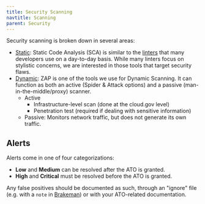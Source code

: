```yaml
---
title: Security Scanning
navtitle: Scanning
parent: Security
---
```


Security scanning is broken down in several areas:

* [Static](../static-analysis/): Static Code Analysis (SCA) is similar to the [linters](https://en.wikipedia.org/wiki/Lint_(software)) that many developers use on a day-to-day basis. While many linters focus on stylistic concerns, we are interested in those tools that target security flaws.
* [Dynamic](../dynamic-scanning/): ZAP is one of the tools we use for Dynamic Scanning. It can function as both an active (Spider & Attack options) and a passive (man-in-the-middle/proxy) scanner.
    * Active
        * Infrastructure-level scan (done at the cloud.gov level)
        * Penetration test (required if dealing with sensitive information)
    * Passive: Monitors network traffic, but does not generate its own traffic.

## Alerts

Alerts come in one of four categorizations:

* **Low** and **Medium** can be resolved after the ATO is granted.
* **High** and **Critical** must be resolved before the ATO is granted.

Any false positives should be documented as such, through an "ignore" file (e.g. with a `note` in [Brakeman](http://brakemanscanner.org/docs/ignoring_false_positives/)) or with your ATO-related documentation.
